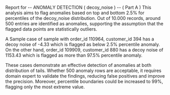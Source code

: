 Report for -- ANOMALY DETECTION ( decoy_noise ) -- ( Part A )
This analysis aims to flag anomalies based on top and bottom 2.5% for
percentiles of the decoy_noise distribution. Out of 10.000 records,
around 500 entries are identified as anomalies, supporting the 
assumption that the flagged data points are statistically outliers.

A Sample case of sample with order_id 110964, customer_id 394 has a
decoy noise of -4.33 which is flagged as below 2.5% percentile
anomaly. On the other hand, order_id 109909, customer_id 880 has a
decoy noise of 1153.43 which is flagged as more than 97.5% percentile
anomaly.

These cases demonstrate an effective detection of anomalies at 
both distribution of tails. Whether 500 anomaly rows are 
acceptable, it requires domain expert to validate the findings, 
reducing false positives and improve the precision. Moreover,
percentile boundaries could be increased to 99%, flagging only
the most extreme value.


